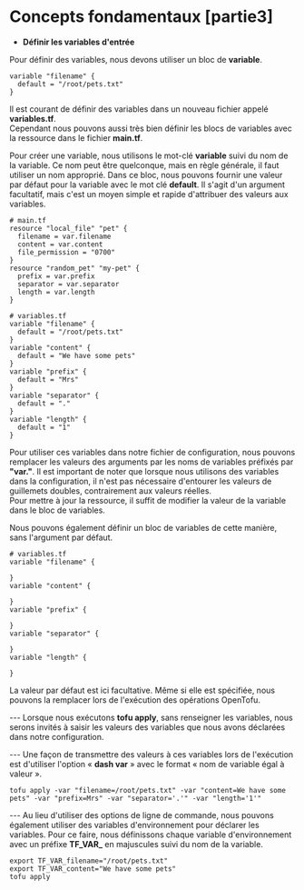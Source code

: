 # Concepts fondamentaux [partie3]

- **Définir les variables d'entrée**

Pour définir des variables, nous devons utiliser un bloc de **variable**. 

```
variable "filename" {
  default = "/root/pets.txt"
}
```

Il est courant de définir des variables dans un nouveau fichier appelé **variables.tf**. <br>
Cependant nous pouvons aussi très bien définir les blocs de variables avec la ressource dans le fichier **main.tf**.

Pour créer une variable, nous utilisons le mot-clé **variable** suivi du nom de la variable. Ce nom peut être quelconque, mais en règle générale, il faut utiliser un nom approprié.
Dans ce bloc, nous pouvons fournir une valeur par défaut pour la variable avec le mot clé **default**. Il s'agit d'un argument facultatif, mais c'est un moyen simple et rapide d'attribuer des valeurs aux variables.

```
# main.tf
resource "local_file" "pet" {
  filename = var.filename
  content = var.content
  file_permission = "0700"
}
resource "random_pet" "my-pet" {
  prefix = var.prefix
  separator = var.separator
  length = var.length
}
```

```
# variables.tf
variable "filename" {
  default = "/root/pets.txt"
}
variable "content" {
  default = "We have some pets"
}
variable "prefix" {
  default = "Mrs"
}
variable "separator" {
  default = "."
}
variable "length" {
  default = "1"
}
```

Pour utiliser ces variables dans notre fichier de configuration, nous pouvons remplacer les valeurs des arguments par les noms de variables préfixés par **"var."**. Il est important de noter que lorsque nous utilisons des variables dans la configuration, il n'est pas nécessaire d'entourer les valeurs de guillemets doubles, contrairement aux valeurs réelles. <br>
Pour mettre à jour la ressource, il suffit de modifier la valeur de la variable dans le bloc de variables.

Nous pouvons également définir un bloc de variables de cette manière, sans l'argument par défaut.

```
# variables.tf
variable "filename" {

}
variable "content" {

}
variable "prefix" {

}
variable "separator" {

}
variable "length" {

}
```

La valeur par défaut est ici facultative. Même si elle est spécifiée, nous pouvons la remplacer lors de l'exécution des opérations OpenTofu.

--- Lorsque nous exécutons **tofu apply**, sans renseigner les variables, nous serons invités à saisir les valeurs des variables que nous avons déclarées dans notre configuration.

--- Une façon de transmettre des valeurs à ces variables lors de l'exécution est d'utiliser l'option « **dash var** » avec le format « nom de variable égal à valeur ».

```
tofu apply -var "filename=/root/pets.txt" -var "content=We have some pets" -var "prefix=Mrs" -var "separator='.'" -var "length='1'"
```

--- Au lieu d'utiliser des options de ligne de commande, nous pouvons également utiliser des variables d'environnement pour déclarer les variables. Pour ce faire, nous définissons chaque variable d'environnement avec un préfixe **TF_VAR_** en majuscules suivi du nom de la variable.

```
export TF_VAR_filename="/root/pets.txt"
export TF_VAR_content="We have some pets"
tofu apply
```